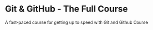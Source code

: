 # Git & GitHub - The Full Course

A fast-paced course for getting up to speed with Git and Github Course
